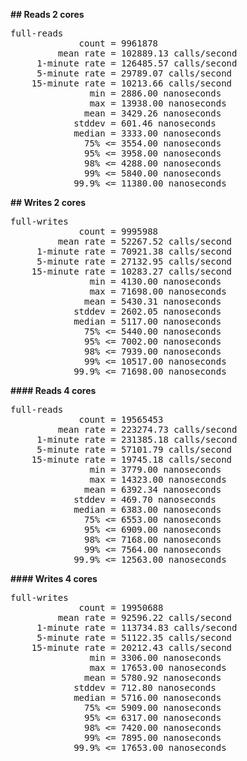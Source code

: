 **## Reads 2 cores**
<pre>
full-reads
             count = 9961878
         mean rate = 102889.13 calls/second
     1-minute rate = 126485.57 calls/second
     5-minute rate = 29789.07 calls/second
    15-minute rate = 10213.66 calls/second
               min = 2886.00 nanoseconds
               max = 13938.00 nanoseconds
              mean = 3429.26 nanoseconds
            stddev = 601.46 nanoseconds
            median = 3333.00 nanoseconds
              75% <= 3554.00 nanoseconds
              95% <= 3958.00 nanoseconds
              98% <= 4288.00 nanoseconds
              99% <= 5840.00 nanoseconds
            99.9% <= 11380.00 nanoseconds
</pre>

**## Writes 2 cores**
<pre>
full-writes
             count = 9995988
         mean rate = 52267.52 calls/second
     1-minute rate = 70921.38 calls/second
     5-minute rate = 27132.95 calls/second
    15-minute rate = 10283.27 calls/second
               min = 4130.00 nanoseconds
               max = 71698.00 nanoseconds
              mean = 5430.31 nanoseconds
            stddev = 2602.05 nanoseconds
            median = 5117.00 nanoseconds
              75% <= 5440.00 nanoseconds
              95% <= 7002.00 nanoseconds
              98% <= 7939.00 nanoseconds
              99% <= 10517.00 nanoseconds
            99.9% <= 71698.00 nanoseconds
</pre>

**#### Reads 4 cores**
<pre>
full-reads
             count = 19565453
         mean rate = 223274.73 calls/second
     1-minute rate = 231385.18 calls/second
     5-minute rate = 57101.79 calls/second
    15-minute rate = 19745.18 calls/second
               min = 3779.00 nanoseconds
               max = 14323.00 nanoseconds
              mean = 6392.34 nanoseconds
            stddev = 469.70 nanoseconds
            median = 6383.00 nanoseconds
              75% <= 6553.00 nanoseconds
              95% <= 6909.00 nanoseconds
              98% <= 7168.00 nanoseconds
              99% <= 7564.00 nanoseconds
            99.9% <= 12563.00 nanoseconds
</pre>

**#### Writes 4 cores**
<pre>
full-writes
             count = 19950688
         mean rate = 92596.22 calls/second
     1-minute rate = 113734.83 calls/second
     5-minute rate = 51122.35 calls/second
    15-minute rate = 20212.43 calls/second
               min = 3306.00 nanoseconds
               max = 17653.00 nanoseconds
              mean = 5780.92 nanoseconds
            stddev = 712.80 nanoseconds
            median = 5716.00 nanoseconds
              75% <= 5909.00 nanoseconds
              95% <= 6317.00 nanoseconds
              98% <= 7420.00 nanoseconds
              99% <= 7895.00 nanoseconds
            99.9% <= 17653.00 nanoseconds
</pre>
